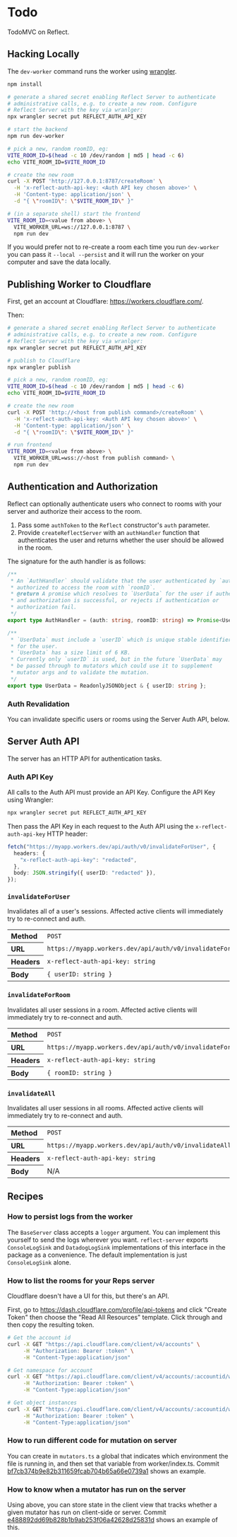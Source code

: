 # Todo

TodoMVC on Reflect.

## Hacking Locally

The `dev-worker` command runs the worker using [wrangler](https://developers.cloudflare.com/workers/wrangler/).

```bash
npm install

# generate a shared secret enabling Reflect Server to authenticate
# administrative calls, e.g. to create a new room. Configure
# Reflect Server with the key via wranlger:
npx wrangler secret put REFLECT_AUTH_API_KEY

# start the backend
npm run dev-worker

# pick a new, random roomID, eg:
VITE_ROOM_ID=$(head -c 10 /dev/random | md5 | head -c 6)
echo VITE_ROOM_ID=$VITE_ROOM_ID

# create the new room
curl -X POST 'http://127.0.0.1:8787/createRoom' \
  -H 'x-reflect-auth-api-key: <Auth API key chosen above>' \
  -H 'Content-type: application/json' \
  -d "{ \"roomID\": \"$VITE_ROOM_ID\" }"

# (in a separate shell) start the frontend
VITE_ROOM_ID=<value from above> \
  VITE_WORKER_URL=ws://127.0.0.1:8787 \
  npm run dev
```

If you would prefer not to re-create a room each time you run `dev-worker` you can pass it `--local --persist` and it will run the worker on your computer and save the data locally.

## Publishing Worker to Cloudflare

First, get an account at Cloudflare: https://workers.cloudflare.com/.

Then:

```bash
# generate a shared secret enabling Reflect Server to authenticate
# administrative calls, e.g. to create a new room. Configure
# Reflect Server with the key via wranlger:
npx wrangler secret put REFLECT_AUTH_API_KEY

# publish to Cloudflare
npx wrangler publish

# pick a new, random roomID, eg:
VITE_ROOM_ID=$(head -c 10 /dev/random | md5 | head -c 6)
echo VITE_ROOM_ID=$VITE_ROOM_ID

# create the new room
curl -X POST 'http://<host from publish command>/createRoom' \
  -H 'x-reflect-auth-api-key: <Auth API key chosen above>' \
  -H 'Content-type: application/json' \
  -d "{ \"roomID\": \"$VITE_ROOM_ID\" }"

# run frontend
VITE_ROOM_ID=<value from above> \
  VITE_WORKER_URL=wss://<host from publish command> \
  npm run dev
```

## Authentication and Authorization

Reflect can optionally authenticate users who connect to rooms with your server and authorize their access to the room.

1. Pass some `authToken` to the `Reflect` constructor's `auth` parameter.
2. Provide `createReflectServer` with an `authHandler` function that authenticates the user and returns whether the user should be allowed in the room.

The signature for the auth handler is as follows:

```ts
/**
 * An `AuthHandler` should validate that the user authenticated by `auth` is
 * authorized to access the room with `roomID`.
 * @return A promise which resolves to `UserData` for the user if authentication
 * and authorization is successful, or rejects if authentication or
 * authorization fail.
 */
export type AuthHandler = (auth: string, roomID: string) => Promise<UserData>;

/**
 * `UserData` must include a `userID` which is unique stable identifier
 * for the user.
 * `UserData` has a size limit of 6 KB.
 * Currently only `userID` is used, but in the future `UserData` may
 * be passed through to mutators which could use it to supplement
 * mutator args and to validate the mutation.
 */
export type UserData = ReadonlyJSONObject & { userID: string };
```

### Auth Revalidation

You can invalidate specific users or rooms using the Server Auth API, below.

## Server Auth API

The server has an HTTP API for authentication tasks.

### Auth API Key

All calls to the Auth API must provide an API Key. Configure the API Key using Wrangler:

```bash
npx wrangler secret put REFLECT_AUTH_API_KEY
```

Then pass the API Key in each request to the Auth API using the `x-reflect-auth-api-key` HTTP header:

```ts
fetch("https://myapp.workers.dev/api/auth/v0/invalidateForUser", {
  headers: {
    "x-reflect-auth-api-key": "redacted",
  },
  body: JSON.stringify({ userID: "redacted" }),
});
```

### `invalidateForUser`

Invalidates all of a user's sessions. Affected active clients will immediately try to re-connect and auth.

<table>
     <tr>
          <th align="left">Method</th>
          <td><code>POST</code></td>
     </tr>
     <tr>
          <th align="left">URL</th>
          <td><code>https://myapp.workers.dev/api/auth/v0/invalidateForUser</code></td>
     </tr>
     <tr>
          <th align="left">Headers</th>
          <td><code>x-reflect-auth-api-key: string</code></td>
     </tr>
     <tr>
          <th align="left">Body</th>
          <td><code>{ userID: string }</code></td>
     </tr>
</table>

### `invalidateForRoom`

Invalidates all user sessions in a room. Affected active clients will immediately try to re-connect and auth.

<table>
     <tr>
          <th align="left">Method</th>
          <td><code>POST<code></td>
     </tr>
     <tr>
          <th align="left">URL</th>
          <td><code>https://myapp.workers.dev/api/auth/v0/invalidateForRoom</code></td>
     </tr>
     <tr>
          <th align="left">Headers</th>
          <td><code>x-reflect-auth-api-key: string</code></td>
     </tr>
     <tr>
          <th align="left">Body</th>
          <td><code>{ roomID: string }</code></td>
     </tr>
</table>

### `invalidateAll`

Invalidates all user sessions in all rooms. Affected active clients will immediately try to re-connect and auth.

<table>
     <tr>
          <th align="left">Method</th>
          <td><code>POST<code></td>
     </tr>
     <tr>
          <th align="left">URL</th>
          <td><code>https://myapp.workers.dev/api/auth/v0/invalidateAll</code></td>
     </tr>
     <tr>
          <th align="left">Headers</th>
          <td><code>x-reflect-auth-api-key: string</code></td>
     </tr>
     <tr>
          <th align="left">Body</th>
          <td>N/A</td>
     </tr>
</table>

## Recipes

### How to persist logs from the worker

The `BaseServer` class accepts a `logger` argument. You can implement this yourself to send the logs wherever you want. `reflect-server` exports `ConsoleLogSink` and `DatadogLogSink` implementations of this interface in the package as a convenience. The default implementation is just `ConsoleLogSink` alone.

### How to list the rooms for your Reps server

Cloudflare doesn't have a UI for this, but there's an API.

First, go to https://dash.cloudflare.com/profile/api-tokens and click "Create Token" then choose the "Read All Resources" template. Click through and then copy the resulting token.

```bash
# Get the account id
curl -X GET "https://api.cloudflare.com/client/v4/accounts" \
     -H "Authorization: Bearer :token" \
     -H "Content-Type:application/json"

# Get namespace for account
curl -X GET "https://api.cloudflare.com/client/v4/accounts/:accountid/workers/durable_objects/namespaces" \
     -H "Authorization: Bearer :token" \
     -H "Content-Type:application/json"

# Get object instances
curl -X GET "https://api.cloudflare.com/client/v4/accounts/:accountid/workers/durable_objects/namespaces/:namespaceid/objects" \
     -H "Authorization: Bearer :token" \
     -H "Content-Type:application/json"
```

### How to run different code for mutation on server

You can create in `mutators.ts` a global that indicates which environment the file is running in, and then set that variable from worker/index.ts. Commit [bf7cb374b9e82b311659fcab704b65a66e0739a1](https://github.com/rocicorp/reflect-todo/commit/bf7cb374b9e82b311659fcab704b65a66e0739a1) shows an example.

### How to know when a mutator has run on the server

Using above, you can store state in the client view that tracks whether a given mutator has run on client-side or server. Commit [e488892dd69b828b1b9ab253f06a42628d25831d](https://github.com/rocicorp/reflect-todo/commit/e488892dd69b828b1b9ab253f06a42628d25831d) shows an example of this.
